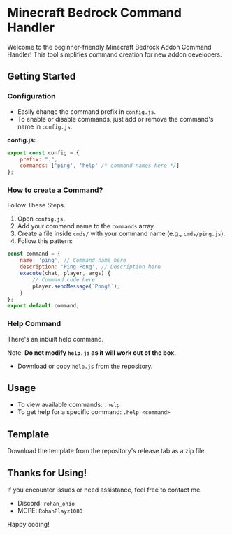 # Minecraft Bedrock Command Handler

Welcome to the beginner-friendly Minecraft Bedrock Addon Command Handler! This tool simplifies command creation for new addon developers.

## Getting Started

### Configuration

- Easily change the command prefix in `config.js`.
- To enable or disable commands, just add or remove the command's name in `config.js`.

**config.js:**
```javascript
export const config = {
    prefix: ".",
    commands: ['ping', 'help' /* command names here */]
};
```

### How to create a Command?
Follow These Steps.

1. Open `config.js`.
2. Add your command name to the `commands` array.
3. Create a file inside `cmds/` with your command name (e.g., `cmds/ping.js`).
4. Follow this pattern:

```javascript
const command = {
    name: 'ping', // Command name here
    description: 'Ping Pong', // Description here
    execute(chat, player, args) {
        // Command code here
        player.sendMessage(`Pong!`);
    }
};
export default command;
```

### Help Command

There's an inbuilt help command.

Note: **Do not modify `help.js` as it will work out of the box.**
- Download or copy `help.js` from the repository.

## Usage

- To view available commands: `.help`
- To get help for a specific command: `.help <command>`

## Template

Download the template from the repository's release tab as a zip file.

## Thanks for Using!

If you encounter issues or need assistance, feel free to contact me.

- Discord: `rohan_ohio`
- MCPE: `RohanPlayz1080`

Happy coding!

